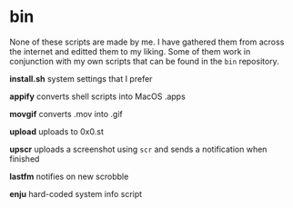 # bin
None of these scripts are made by me. I have gathered them from across the internet and editted them to my liking. Some of them work in conjunction with my own scripts that can be found in the `bin` repository.

**install.sh** system settings that I prefer

**appify** converts shell scripts into MacOS .apps

**movgif** converts .mov into .gif

**upload** uploads to 0x0.st

**upscr** uploads a screenshot using `scr` and sends a notification when finished

**lastfm** notifies on new scrobble

**enju** hard-coded system info script

